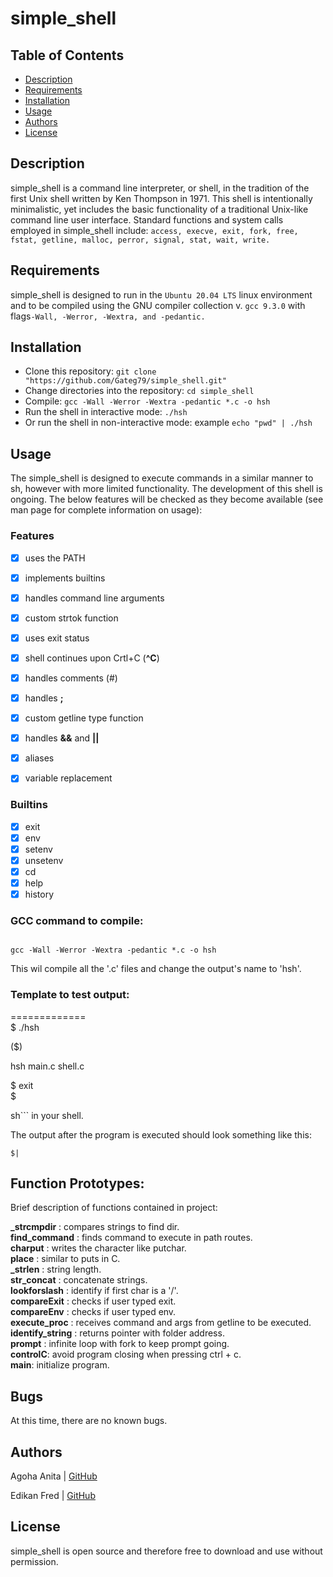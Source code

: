 # simple_shell


## Table of Contents
* [Description](#description)
* [Requirements](#requirements)
* [Installation](#installation)
* [Usage](#usage)
* [Authors](#authors)
* [License](#license)

## Description
simple_shell is a command line interpreter, or shell, in the tradition of the first Unix shell written by Ken Thompson in 1971. This shell is intentionally minimalistic, yet includes the basic functionality of a traditional Unix-like command line user interface. 
Standard functions and system calls employed in simple_shell include:
   `access, execve, exit, fork, free, fstat, getline, malloc, perror, signal, stat, wait, write.`

## Requirements

simple_shell is designed to run in the `Ubuntu 20.04 LTS` linux environment and to be compiled using the GNU compiler collection v. `gcc 9.3.0` with flags`-Wall, -Werror, -Wextra, and -pedantic.`

## Installation

   - Clone this repository: `git clone "https://github.com/Gateg79/simple_shell.git"`
   - Change directories into the repository: `cd simple_shell`
   - Compile: `gcc -Wall -Werror -Wextra -pedantic *.c -o hsh`
   - Run the shell in interactive mode: `./hsh`
   - Or run the shell in non-interactive mode: example `echo "pwd" | ./hsh`

## Usage

The simple_shell is designed to execute commands in a similar manner to sh, however with more limited functionality. The development of this shell is ongoing. The below features will be checked as they become available (see man page for complete information on usage):

### Features
- [x] uses the PATH
- [x] implements builtins
- [x] handles command line arguments
- [x] custom strtok function
- [x] uses exit status
- [x] shell continues upon Crtl+C (**^C**)
- [x] handles comments (#)
- [x] handles **;**
- [x] custom getline type function
- [x] handles **&&** and **||**
- [x] aliases
- [x] variable replacement


### Builtins

- [x] exit
- [x] env
- [x] setenv
- [x] unsetenv
- [x] cd
- [x] help
- [x] history

### GCC command to compile:                                                                                                             
`                                                                                                                                       
gcc -Wall -Werror -Wextra -pedantic *.c -o hsh                                                                                          
`                                                                                                                                       
                                                                                                                                        
This wil compile all the '.c' files and change the output's name to 'hsh'.                                                              
                                                                                                                                        
### Template to test output:                                                                                                            
=============                                                                                                                           
$ ./hsh                                                                                                                                 
                                                                                                                                        
($)                                                                                                                                     
                                                                                                                                        
hsh main.c shell.c                                                                                                                      
                                                                                                                                        
$ exit                                                                                                                                  
$                                                                                                                                       
                                                                                                                                        
                                                                                                                                        
sh``` in your shell.                                                                                                                    
                                                                                                                                        
The output after the program is executed should look something like this:                                                               
```                                                                                                                                     
$|                                                                                                                                      
```                                                                                                                                                                                                                                                               
## Function Prototypes:                                                                                                                 
                                                                                                                                        
Brief description of functions contained in project:

**_strcmpdir** :  compares strings to find dir.                                                                                         
**find_command** :  finds command to execute in path routes.                                                                            
**charput** :  writes the character like putchar.                                                                                       
**place** :  similar to puts in C.                                                                                                      
**_strlen** :  string length.                                                                                                           
**str_concat** :  concatenate strings.                                                                                                  
**lookforslash** :  identify if first char is a '/'.                                                                                    
**compareExit** :  checks if user typed exit.                                                                                           
**compareEnv** :  checks if user typed env.                                                                                             
**execute_proc** :  receives command and args from getline to be executed.                                                              
**identify_string** :  returns pointer with folder address.                                                                             
**prompt** :  infinite loop with fork to keep prompt going.                                                                             
**controlC**: avoid program closing when pressing ctrl + c.                                                                             
**main**: initialize program.   

## Bugs
At this time, there are no known bugs.

## Authors
Agoha Anita | [GitHub](https://github.com/Anitachi)

Edikan Fred | [GitHub](https://github.com/Gateg79)

## License
simple_shell is open source and therefore free to download and use without permission.
